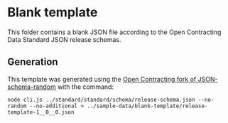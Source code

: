 # Blank template

This folder contains a blank JSON file according to the Open Contracting Data Standard JSON release schemas. 


## Generation

This template was generated using the [Open Contracting fork of JSON-schema-random](https://github.com/open-contracting/json-schema-random) with the command:

```
node cli.js ../standard/standard/schema/release-schema.json --no-random --no-additional > ../sample-data/blank-template/release-template-1__0__0.json
```

